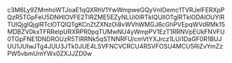 c3M6Ly9ZMmhoWTJoaE1qQXRhV1YwWmpweGQyVnlOemc1TVRJelFERXpPQzR5TGpFeU5DNHlOVFE2TlRZME5EZyNLUi0lRTklQUIlOTglRTklODAlOUYlRTUlQjglQjglRTclOTQlQTgKCnZtZXNzOi8vWVhWMGJ6cGhPVEpqWVdRMk15MDBZV0kxTFRRelpURXRPR0pqTUMwNU4yWmpPV1EzT1RRNVpEUkFNVFU0TGpFNE1DNDROUzR5TlRRNk5qSTNNRFU/cmVtYXJrcz1LUi1DaGF0R1BUJUU1JUIwJTg4JUU3JTk0JUE4LSVFNCVCRCU4RSVFOSU4MCU5RiZvYmZzPW5vbmUmYWx0ZXJJZD0w
